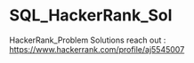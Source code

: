 # SQL_HackerRank_Sol
HackerRank_Problem Solutions
reach out :
https://www.hackerrank.com/profile/aj5545007
